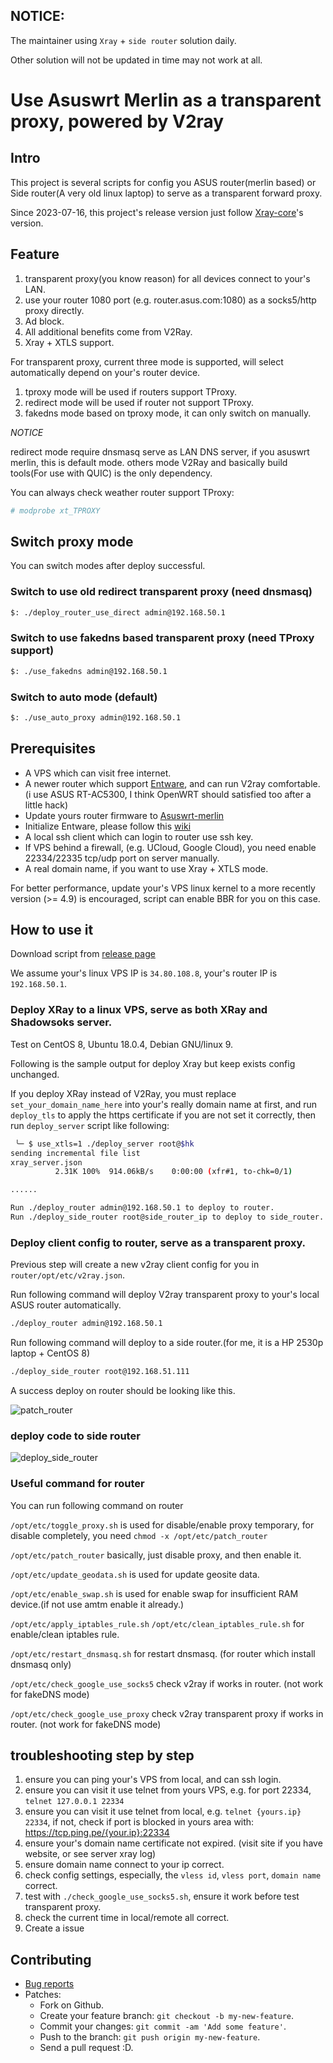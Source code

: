 ## NOTICE:

The maintainer using `Xray` + `side router` solution daily.

Other solution will not be updated in time may not work at all.

# Use Asuswrt Merlin as a transparent proxy, powered by V2ray

## Intro

This project is several scripts for config you ASUS router(merlin based) or 
Side router(A very old linux laptop) to serve as a transparent forward proxy.

Since 2023-07-16, this project's release version just follow [Xray-core](https://github.com/XTLS/Xray-core)'s version.

## Feature

1. transparent proxy(you know reason) for all devices connect to your's LAN.
2. use your router 1080 port (e.g. router.asus.com:1080) as a socks5/http proxy directly.
3. Ad block.
4. All additional benefits come from V2Ray.
5. Xray + XTLS support.

For transparent proxy, current three mode is supported, will select automatically depend on your's router device.

1. tproxy mode will be used if routers support TProxy.
2. redirect mode will be used if router not support TProxy.
3. fakedns mode based on tproxy mode, it can only switch on manually.

*NOTICE*

redirect mode require dnsmasq serve as LAN DNS server, if you asuswrt merlin, this is default mode.
others mode V2Ray and basically build tools(For use with QUIC) is the only dependency.

You can always check weather router support TProxy:

```sh
# modprobe xt_TPROXY
```

## Switch proxy mode

You can switch modes after deploy successful.

### Switch to use old redirect transparent proxy (need dnsmasq)

```sh
$: ./deploy_router_use_direct admin@192.168.50.1
```

### Switch to use fakedns based transparent proxy (need TProxy support)

```sh
$: ./use_fakedns admin@192.168.50.1
```

### Switch to auto mode (default)

```sh
$: ./use_auto_proxy admin@192.168.50.1
```

## Prerequisites

- A VPS which can visit free internet.
- A newer router which support [Entware](https://github.com/Entware/Entware), and can run V2ray comfortable.
  (i use ASUS RT-AC5300, I think OpenWRT should satisfied too after a little hack)
- Update yours router firmware to [Asuswrt-merlin](https://github.com/RMerl/asuswrt-merlin.ng)
- Initialize Entware, please follow this [wiki](https://github.com/RMerl/asuswrt-merlin.ng/wiki/Entware)
- A local ssh client which can login to router use ssh key.
- If VPS behind a firewall, (e.g. UCloud, Google Cloud), you need enable 22334/22335
tcp/udp port on server manually.
- A real domain name, if you want to use Xray + XTLS mode.

For better performance, update your's VPS linux kernel to a more recently version
(>= 4.9) is encouraged, script can enable BBR for you on this case.

## How to use it

Download script from [release page](https://github.com/zw963/asuswrt-merlin-v2ray/releases)

We assume your's linux VPS IP is `34.80.108.8`, your's router IP is `192.168.50.1`.

### Deploy XRay to a linux VPS, serve as both XRay and Shadowsoks server.

Test on CentOS 8, Ubuntu 18.0.4, Debian GNU/linux 9.

Following is the sample output for deploy Xray but keep exists config unchanged.

If you deploy XRay instead of V2Ray, you must replace `set_your_domain_name_here` 
into your's really domain name at first, and run `deploy_tls` to apply the https certificate
if you are not set it correctly, then run `deploy_server` script like following:

```sh
 ╰─ $ use_xtls=1 ./deploy_server root@$hk
sending incremental file list
xray_server.json
          2.31K 100%  914.06kB/s    0:00:00 (xfr#1, to-chk=0/1)

......

Run ./deploy_router admin@192.168.50.1 to deploy to router.
Run ./deploy_side_router root@side_router_ip to deploy to side_router.

```

### Deploy client config to router, serve as a transparent proxy.

Previous step will create a new v2ray client config for you in `router/opt/etc/v2ray.json`.

Run following command will deploy V2ray transparent proxy to your's local ASUS
router automatically.


```sh
./deploy_router admin@192.168.50.1
```

Run following command will deploy to a side router.(for me, it is a HP 2530p laptop + CentOS 8)

```sh
./deploy_side_router root@192.168.51.111
```


A success deploy on router should be looking like this.

![patch_router](/images/patch_router.png)

### deploy code to side router

![deploy_side_router](/images/deploy_side_router.png)

### Useful command for router

You can run following command on router

`/opt/etc/toggle_proxy.sh` is used for disable/enable proxy temporary, for disable completely, you need `chmod -x /opt/etc/patch_router`

`/opt/etc/patch_router` basically, just disable proxy, and then enable it.

`/opt/etc/update_geodata.sh` is used for update geosite data.

`/opt/etc/enable_swap.sh` is used for enable swap for insufficient RAM device.(if not use amtm enable it already.)

`/opt/etc/apply_iptables_rule.sh` `/opt/etc/clean_iptables_rule.sh` for enable/clean iptables rule.

`/opt/etc/restart_dnsmasq.sh` for restart dnsmasq. (for router which install dnsmasq only)

`/opt/etc/check_google_use_socks5` check v2ray if works in router. (not work for fakeDNS mode)

`/opt/etc/check_google_use_proxy` check v2ray transparent proxy if works in router. (not work for fakeDNS mode)

## troubleshooting step by step

1. ensure you can ping your's VPS from local, and can ssh login.
2. ensure you can visit it use telnet from yours VPS, e.g. for port 22334, `telnet 127.0.0.1 22334`
3. ensure you can visit it use telnet from local, e.g. `telnet {yours.ip} 22334`, 
   if not, check if port is blocked in yours area with: https://tcp.ping.pe/{your.ip}:22334
4. ensure your's domain name certificate not expired. (visit site if you have website, or see server xray log)
5. ensure domain name connect to your ip correct.
6. check config settings, especially, the `vless id`, `vless port`, `domain name` correct.
7. test with `./check_google_use_socks5.sh`, ensure it work before test transparent proxy.
8. check the current time in local/remote all correct.
9. Create a issue

## Contributing

  * [Bug reports](https://github.com/zw963/asuswrt-merlin-v2ray/issues)
  * Patches:
    * Fork on Github.
    * Create your feature branch: `git checkout -b my-new-feature`.
    * Commit your changes: `git commit -am 'Add some feature'`.
    * Push to the branch: `git push origin my-new-feature`.
    * Send a pull request :D.
